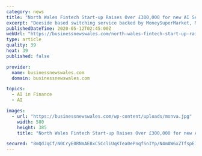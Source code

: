 ```yaml
---
category: news
title: "North Wales Fintech Start-up Raises Over £300,000 for new AI Service"
excerpt: "Deeside based switching service backed by MoneySuperMarket, MBNA and Virgin Money senior execs now enters overfunding. North Wales fintech, monva has announced it has exceeded its"
publishedDateTime: 2020-05-12T02:45:00Z
webUrl: "https://businessnewswales.com/north-wales-fintech-start-up-raises-over-300000-for-new-ai-service/"
type: article
quality: 39
heat: 39
published: false

provider:
  name: businessnewswales.com
  domain: businessnewswales.com

topics:
  - AI in Finance
  - AI

images:
  - url: "https://businessnewswales.com/wp-content/uploads/monva.jpg"
    width: 580
    height: 385
    title: "North Wales Fintech Start-up Raises Over £300,000 for new AI Service"

secured: "8mQdJqCf/N0CryE0RNmAE8xC5CcliUqKTea0ePnqfSnIYp/N4mAW6xZTfspEIZzfDlhYQGOQOlHcFhyThyD3TR3TazhcB4Ax3KKn0s949JXUw8HH174+HVRkTCMOSk3qrrKqy+OfWxIxPcrwbilEhyA/TSU1EzveTllmglui+B2LmduoE5ZbSk47oj1bKOy/RFiOYAqP+8SZCNjhCzRPktBdRx1+MOD0hK9BTqT/SlTvenPcpN3WdWKyGoiqoRWkvMRZYdyQxqh4JG6kR5BOEADt+n4zxsnXn7T7Bz3gtt6mfK4d+5aC0Jqu3effT+pj9u53bKahGm3ZS+dlCT+2PHY3ddDI66+OkLPtt+ej9GqWlrOryaUcQZDDZgDLjuNBPCGNLzYEajQT2hRcz5i218MPPXQsgAS7B+h6TM62fhJPzjoJrC5gniLCP2lXRJvoo8+4jvfL+LiMDsXb5JDFKRmhsWu6IAks1NLikkarOtg=;VRftfhoTB9D+8V48os3nzA=="
---
```



